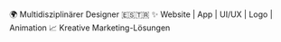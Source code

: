 🌍 Multidisziplinärer Designer 🇪🇸🇹🇷
✨ Website | App | UI/UX | Logo | Animation
📈 Kreative Marketing-Lösungen


